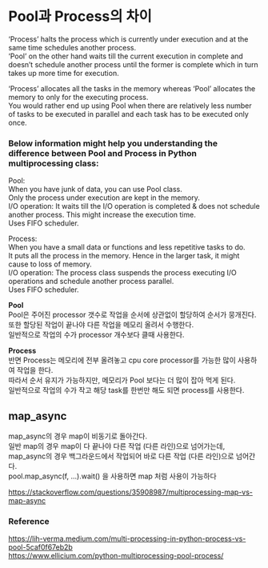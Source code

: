 # Pool과 Process의 차이


‘Process’ halts the process which is currently under execution and at the same time schedules another process.   
‘Pool’ on the other hand waits till the current execution in complete and doesn’t schedule another process until the former is complete which in turn takes up more time for execution.

‘Process’ allocates all the tasks in the memory whereas ‘Pool’ allocates the memory to only for the executing process.   
You would rather end up using Pool when there are relatively less number of tasks to be executed in parallel and each task has to be executed only once.




### Below information might help you understanding the difference between Pool and Process in Python multiprocessing class:

Pool:    
When you have junk of data, you can use Pool class.  
Only the process under execution are kept in the memory.  
I/O operation: It waits till the I/O operation is completed & does not schedule another process. This might increase the execution time.  
Uses FIFO scheduler.  


Process:    
When you have a small data or functions and less repetitive tasks to do.  
It puts all the process in the memory. Hence in the larger task, it might cause to loss of memory.  
I/O operation: The process class suspends the process executing I/O operations and schedule another process parallel.  
Uses FIFO scheduler.


**Pool**  
Pool은 주어진 processor 갯수로 작업을 순서에 상관없이 할당하여 순서가 뭉개진다.  
또한 할당된 작업이 끝나야 다른 작업을 메모리 올려서 수행한다.  
일반적으로 작업의 수가 processor 개수보다 클때 사용한다.  

**Process**  
반면 Process는 메모리에 전부 올려놓고 cpu core processor를 가능한 많이 사용하여 작업을 한다.  
따라서 순서 유지가 가능하지만, 메모리가 Pool 보다는 더 많이 잡아 먹게 된다.  
일반적으로 작업의 수가 작고 해당 task를 한번만 해도 되면 process를 사용한다.  



## map_async
map_async의 경우 map이 비동기로 돌아간다.  
일반 map의 경우 map이 다 끝나야 다른 작업 (다른 라인)으로 넘어가는데, map_async의 경우 백그라운드에서 작업되어 바로 다른 작업 (다른 라인)으로 넘어간다.  
pool.map_async(f, ...).wait() 을 사용하면 map 처럼 사용이 가능하다

https://stackoverflow.com/questions/35908987/multiprocessing-map-vs-map-async

### Reference

https://lih-verma.medium.com/multi-processing-in-python-process-vs-pool-5caf0f67eb2b  
https://www.ellicium.com/python-multiprocessing-pool-process/  
